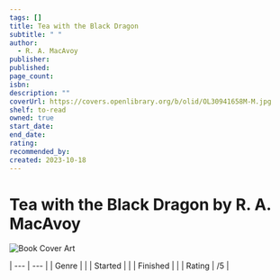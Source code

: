 ```yaml
---
tags: []
title: Tea with the Black Dragon
subtitle: " "
author:
  - R. A. MacAvoy
publisher: 
published: 
page_count: 
isbn: 
description: ""
coverUrl: https://covers.openlibrary.org/b/olid/OL30941658M-M.jpg
shelf: to-read
owned: true
start_date: 
end_date: 
rating: 
recommended_by: 
created: 2023-10-18
---
```


# Tea with the Black Dragon by R. A. MacAvoy

![Book Cover Art](https://covers.openlibrary.org/b/olid/OL30941658M-M.jpg)


| --- | --- |
| Genre |  |
| Started |  |
| Finished |  |
| Rating | /5 |

